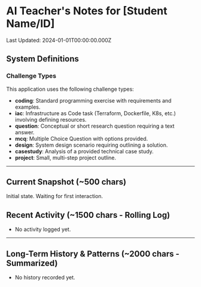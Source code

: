 # AI Teacher's Notes for [Student Name/ID]
Last Updated: 2024-01-01T00:00:00.000Z

## System Definitions

### Challenge Types
This application uses the following challenge types:
*   **coding**: Standard programming exercise with requirements and examples.
*   **iac**: Infrastructure as Code task (Terraform, Dockerfile, K8s, etc.) involving defining resources.
*   **question**: Conceptual or short research question requiring a text answer.
*   **mcq**: Multiple Choice Question with options provided.
*   **design**: System design scenario requiring outlining a solution.
*   **casestudy**: Analysis of a provided technical case study.
*   **project**: Small, multi-step project outline.

---

## Current Snapshot (~500 chars)
Initial state. Waiting for first interaction.

## Recent Activity (~1500 chars - Rolling Log)
*   No activity logged yet.

---

## Long-Term History & Patterns (~2000 chars - Summarized)
*   No history recorded yet.
